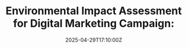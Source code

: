 ---
title: 'Environmental Impact Assessment for Digital Marketing Campaign:'
linkTitle: 'Environmental Impact Assessment for Digital Marketing Campaign:'
date: '2025-04-29T17:10:00Z'
weight: 1
description: Evaluate the environmental impacts of digital marketing campaigns, focusing
  on energy consumption, resource use, emissions, and electronic waste. Implement
  strategies like energy efficiency, resource optimization, e-waste management, and
  carbon offsetting to minimize ecological footprints while achieving campaign goals.
draft: false
ref: environmental-impact-assessment-for-digital-marketing-campaign
---